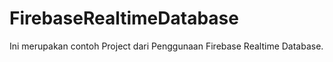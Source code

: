 # FirebaseRealtimeDatabase
Ini merupakan contoh Project dari Penggunaan Firebase Realtime Database.
